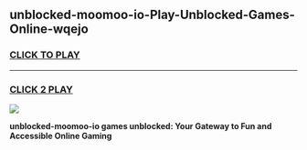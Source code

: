 
## unblocked-moomoo-io-Play-Unblocked-Games-Online-wqejo
<h3>
<a href="https://premium76.site?title=unblocked-moomoo-io&ref=25A">CLICK TO PLAY</a></h3>
<hr>

<h3>
<a href="https://premium76.site?title=unblocked-moomoo-io&ref=25A">CLICK 2 PLAY</a>
  
</h3>

<a href="https://premium76.site?title=unblocked-moomoo-io&ref=25A"><img src="https://clearcache.store/games.png"></a>


**unblocked-moomoo-io games unblocked: Your Gateway to Fun and Accessible Online Gaming**
